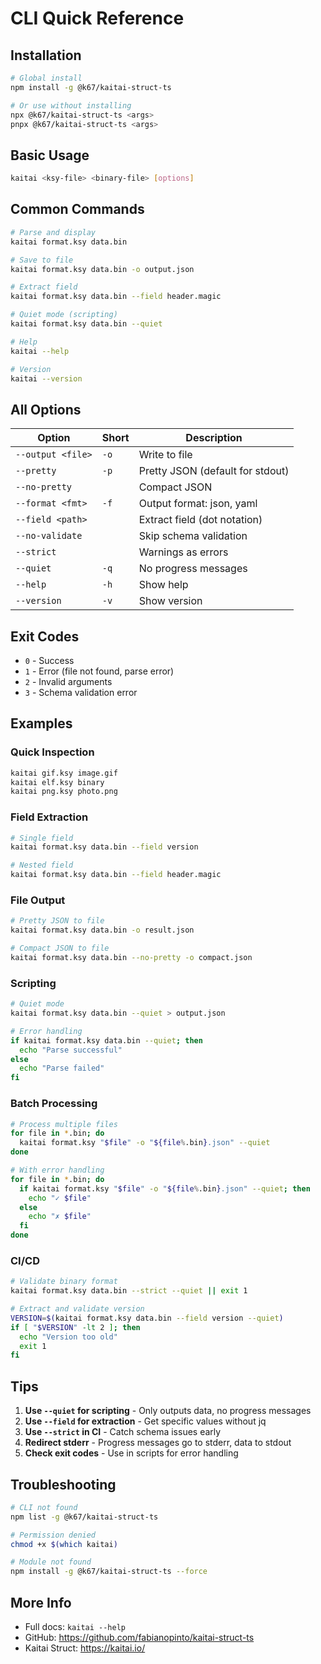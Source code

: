 # CLI Quick Reference

## Installation

```bash
# Global install
npm install -g @k67/kaitai-struct-ts

# Or use without installing
npx @k67/kaitai-struct-ts <args>
pnpx @k67/kaitai-struct-ts <args>
```

## Basic Usage

```bash
kaitai <ksy-file> <binary-file> [options]
```

## Common Commands

```bash
# Parse and display
kaitai format.ksy data.bin

# Save to file
kaitai format.ksy data.bin -o output.json

# Extract field
kaitai format.ksy data.bin --field header.magic

# Quiet mode (scripting)
kaitai format.ksy data.bin --quiet

# Help
kaitai --help

# Version
kaitai --version
```

## All Options

| Option | Short | Description |
|--------|-------|-------------|
| `--output <file>` | `-o` | Write to file |
| `--pretty` | `-p` | Pretty JSON (default for stdout) |
| `--no-pretty` | | Compact JSON |
| `--format <fmt>` | `-f` | Output format: json, yaml |
| `--field <path>` | | Extract field (dot notation) |
| `--no-validate` | | Skip schema validation |
| `--strict` | | Warnings as errors |
| `--quiet` | `-q` | No progress messages |
| `--help` | `-h` | Show help |
| `--version` | `-v` | Show version |

## Exit Codes

- `0` - Success
- `1` - Error (file not found, parse error)
- `2` - Invalid arguments
- `3` - Schema validation error

## Examples

### Quick Inspection
```bash
kaitai gif.ksy image.gif
kaitai elf.ksy binary
kaitai png.ksy photo.png
```

### Field Extraction
```bash
# Single field
kaitai format.ksy data.bin --field version

# Nested field
kaitai format.ksy data.bin --field header.magic
```

### File Output
```bash
# Pretty JSON to file
kaitai format.ksy data.bin -o result.json

# Compact JSON to file
kaitai format.ksy data.bin --no-pretty -o compact.json
```

### Scripting
```bash
# Quiet mode
kaitai format.ksy data.bin --quiet > output.json

# Error handling
if kaitai format.ksy data.bin --quiet; then
  echo "Parse successful"
else
  echo "Parse failed"
fi
```

### Batch Processing
```bash
# Process multiple files
for file in *.bin; do
  kaitai format.ksy "$file" -o "${file%.bin}.json" --quiet
done

# With error handling
for file in *.bin; do
  if kaitai format.ksy "$file" -o "${file%.bin}.json" --quiet; then
    echo "✓ $file"
  else
    echo "✗ $file"
  fi
done
```

### CI/CD
```bash
# Validate binary format
kaitai format.ksy data.bin --strict --quiet || exit 1

# Extract and validate version
VERSION=$(kaitai format.ksy data.bin --field version --quiet)
if [ "$VERSION" -lt 2 ]; then
  echo "Version too old"
  exit 1
fi
```

## Tips

1. **Use `--quiet` for scripting** - Only outputs data, no progress messages
2. **Use `--field` for extraction** - Get specific values without jq
3. **Use `--strict` in CI** - Catch schema issues early
4. **Redirect stderr** - Progress messages go to stderr, data to stdout
5. **Check exit codes** - Use in scripts for error handling

## Troubleshooting

```bash
# CLI not found
npm list -g @k67/kaitai-struct-ts

# Permission denied
chmod +x $(which kaitai)

# Module not found
npm install -g @k67/kaitai-struct-ts --force
```

## More Info

- Full docs: `kaitai --help`
- GitHub: https://github.com/fabianopinto/kaitai-struct-ts
- Kaitai Struct: https://kaitai.io/
